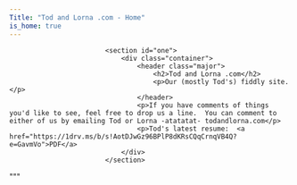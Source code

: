 ```yaml
---
Title: "Tod and Lorna .com - Home"
is_home: true
---
```

                            <section id="one">
                                <div class="container">
                                    <header class="major">
                                        <h2>Tod and Lorna .com</h2>
                                        <p>Our (mostly Tod's) fiddly site.</p>
                                    </header>
                                    <p>If you have comments of things you'd like to see, feel free to drop us a line.  You can comment to either of us by emailing Tod or Lorna -atatatat- todandlorna.com</p>
                                    <p>Tod's latest resume:  <a href="https://1drv.ms/b/s!AotDJwGz96BPlP8dKRsCQqCrnqVB4Q?e=GavmVo">PDF</a>
                                </div>
                            </section>
"""
